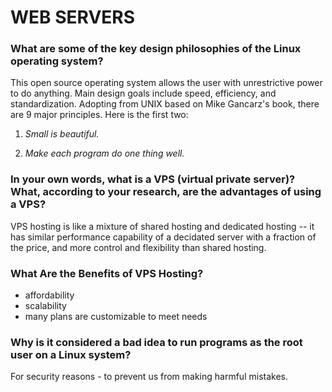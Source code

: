 # WEB SERVERS

### What are some of the key design philosophies of the Linux operating system?

This open source operating system allows the user with unrestrictive power to do anything. Main design goals include speed, efficiency, and standardization. Adopting from UNIX based on Mike Gancarz's book, there are 9 major principles. Here is the first two:

1. *Small is beautiful.*

2. *Make each program do one thing well.*

### In your own words, what is a VPS (virtual private server)? What, according to your research, are the advantages of using a VPS?

VPS hosting is like a mixture of shared hosting and dedicated hosting -- it has similar performance capability of a decidated server with a fraction of the price, and more control and flexibility than shared hosting.

### What Are the Benefits of VPS Hosting?

- affordability
- scalability
- many plans are customizable to meet needs

### Why is it considered a bad idea to run programs as the root user on a Linux system?

For security reasons - to prevent us from making harmful mistakes.